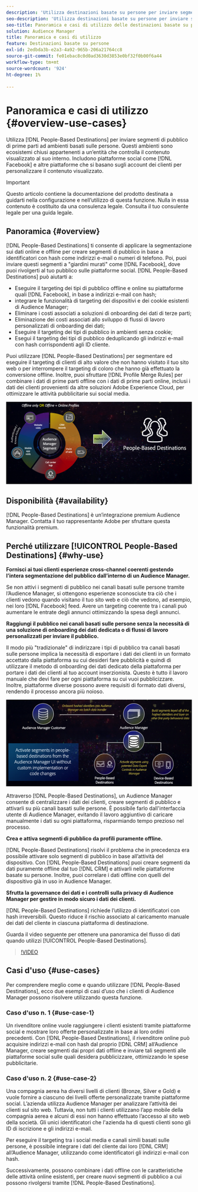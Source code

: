 ```yaml
---
description: 'Utilizza destinazioni basate su persone per inviare segmenti di pubblico di prime parti ad ambienti basati su persone. Questi ambienti sono ecosistemi chiusi appartenenti a un’entità che controlla il contenuto visualizzato al suo interno. Includono piattaforme social come Facebook e altre piattaforme che si basano sugli account dei clienti per personalizzare il contenuto visualizzato. '
seo-description: 'Utilizza destinazioni basate su persone per inviare segmenti di pubblico di prime parti ad ambienti basati su persone. Questi ambienti sono ecosistemi chiusi appartenenti a un’entità che controlla il contenuto visualizzato al suo interno. Includono piattaforme social come Facebook e altre piattaforme che si basano sugli account dei clienti per personalizzare il contenuto visualizzato.  '
seo-title: Panoramica e casi di utilizzo delle destinazioni basate su persone
solution: Audience Manager
title: Panoramica e casi di utilizzo
feature: Destinazioni basate su persone
exl-id: 2edbda3b-e2a3-4a92-965b-206a21764cc8
source-git-commit: fe01ebac8c0d0ad3630d3853e0bf32f0b00f6a44
workflow-type: tm+mt
source-wordcount: '924'
ht-degree: 1%

---
```


# Panoramica e casi di utilizzo {#overview-use-cases}

Utilizza [!DNL People-Based Destinations] per inviare segmenti di pubblico di prime parti ad ambienti basati sulle persone. Questi ambienti sono ecosistemi chiusi appartenenti a un’entità che controlla il contenuto visualizzato al suo interno. Includono piattaforme social come [!DNL Facebook] e altre piattaforme che si basano sugli account dei clienti per personalizzare il contenuto visualizzato.

>[!IMPORTANT]
>Questo articolo contiene la documentazione del prodotto destinata a guidarti nella configurazione e nell’utilizzo di questa funzione. Nulla in essa contenuto è costituito da una consulenza legale. Consulta il tuo consulente legale per una guida legale.

## Panoramica {#overview}

[!DNL People-Based Destinations] ti consente di applicare la segmentazione sui dati online e offline per creare segmenti di pubblico in base a identificatori [ ](people-based-destinations-prerequisites.md#hashing-requirements)con hash come indirizzi e-mail o numeri di telefono. Poi, puoi inviare questi segmenti a &quot;giardini murati&quot; come [!DNL Facebook], dove puoi rivolgerti al tuo pubblico sulle piattaforme social. [!DNL People-Based Destinations] può aiutarti a:

* Eseguire il targeting dei tipi di pubblico offline e online su piattaforme quali [!DNL Facebook], in base a indirizzi e-mail con hash;
* integrare le funzionalità di targeting dei dispositivi e dei cookie esistenti di Audience Manager;
* Eliminare i costi associati a soluzioni di onboarding dei dati di terze parti;
* Eliminazione dei costi associati allo sviluppo di flussi di lavoro personalizzati di onboarding dei dati;
* Eseguire il targeting dei tipi di pubblico in ambienti senza cookie;
* Esegui il targeting dei tipi di pubblico deduplicando gli indirizzi e-mail con hash corrispondenti agli ID cliente.

Puoi utilizzare [!DNL People-Based Destinations] per segmentare ed eseguire il targeting di clienti di alto valore che non hanno visitato il tuo sito web o per interrompere il targeting di coloro che hanno già effettuato la conversione offline. Inoltre, puoi sfruttare [!DNL Profile Merge Rules] per combinare i dati di prime parti offline con i dati di prime parti online, inclusi i dati dei clienti provenienti da altre soluzioni Adobe Experience Cloud, per ottimizzare le attività pubblicitarie sui social media.

![pbd-overview](assets/pbd-overview.png)

## Disponibilità {#availability}

[!DNL People-Based Destinations] è un’integrazione premium Audience Manager. Contatta il tuo rappresentante Adobe per sfruttare questa funzionalità premium.

## Perché utilizzare [!UICONTROL People-Based Destinations] {#why-use}

**Fornisci ai tuoi clienti esperienze cross-channel coerenti gestendo l’intera segmentazione del pubblico dall’interno di un Audience Manager.**

Se non attivi i segmenti di pubblico nei canali basati sulle persone tramite l’Audience Manager, si ottengono esperienze sconosciute tra ciò che i clienti vedono quando visitano il tuo sito web e ciò che vedono, ad esempio, nei loro [!DNL Facebook] feed. Avere un targeting coerente tra i canali può aumentare le entrate degli annunci ottimizzando la spesa degli annunci.

**Raggiungi il pubblico nei canali basati sulle persone senza la necessità di una soluzione di onboarding dei dati dedicata o di flussi di lavoro personalizzati per inviare il pubblico.**

Il modo più &quot;tradizionale&quot; di indirizzare i tipi di pubblico tra canali basati sulle persone implica la necessità di esportare i dati dei clienti in un formato accettato dalla piattaforma su cui desideri fare pubblicità e quindi di utilizzare il metodo di onboarding dei dati dedicato della piattaforma per portare i dati dei clienti al tuo account inserzionista. Questo è tutto il lavoro manuale che devi fare per ogni piattaforma su cui vuoi pubblicizzare. Inoltre, piattaforme diverse possono avere requisiti di formato dati diversi, rendendo il processo ancora più noioso.

![pbd-overview](assets/pbd-diagram.png)

Attraverso [!DNL People-Based Destinations], un Audience Manager consente di centralizzare i dati dei clienti, creare segmenti di pubblico e attivarli su più canali basati sulle persone. È possibile farlo dall&#39;interfaccia utente di Audience Manager, evitando il lavoro aggiuntivo di caricare manualmente i dati su ogni piattaforma, risparmiando tempo prezioso nel processo.

**Crea e attiva segmenti di pubblico da profili puramente offline.**

[!DNL People-Based Destinations] risolvi il problema che in precedenza era possibile attivare solo segmenti di pubblico in base all’attività del dispositivo. Con [!DNL People-Based Destinations] puoi creare segmenti da dati puramente offline dal tuo [!DNL CRM] e attivarli nelle piattaforme basate su persone. Inoltre, puoi correlare i dati offline con quelli del dispositivo già in uso in Audience Manager.

**Sfrutta la governance dei dati e i controlli sulla privacy di Audience Manager per gestire in modo sicuro i dati dei clienti.**

[!DNL People-Based Destinations] richiede l’utilizzo di identificatori con hash irreversibili. Questo riduce il rischio associato al caricamento manuale dei dati del cliente in ciascuna piattaforma di destinazione.

Guarda il video seguente per ottenere una panoramica del flusso di dati quando utilizzi [!UICONTROL People-Based Destinations].

>[!VIDEO](https://video.tv.adobe.com/v/28968/)

## Casi d&#39;uso {#use-cases}

Per comprendere meglio come e quando utilizzare [!DNL People-Based Destinations], ecco due esempi di casi d’uso che i clienti di Audience Manager possono risolvere utilizzando questa funzione.

### Caso d&#39;uso n. 1 {#use-case-1}

Un rivenditore online vuole raggiungere i clienti esistenti tramite piattaforme social e mostrare loro offerte personalizzate in base ai loro ordini precedenti. Con [!DNL People-Based Destinations], il rivenditore online può acquisire indirizzi e-mail con hash dal proprio [!DNL CRM] all’Audience Manager, creare segmenti dai propri dati offline e inviare tali segmenti alle piattaforme social sulle quali desidera pubblicizzare, ottimizzando le spese pubblicitarie.

### Caso d&#39;uso n. 2 {#use-case-2}

Una compagnia aerea ha diversi livelli di clienti (Bronze, Silver e Gold) e vuole fornire a ciascuno dei livelli offerte personalizzate tramite piattaforme social. L’azienda utilizza Audience Manager per analizzare l’attività dei clienti sul sito web. Tuttavia, non tutti i clienti utilizzano l’app mobile della compagnia aerea e alcuni di essi non hanno effettuato l’accesso al sito web della società. Gli unici identificatori che l&#39;azienda ha di questi clienti sono gli ID di iscrizione e gli indirizzi e-mail.

Per eseguire il targeting tra i social media e canali simili basati sulle persone, è possibile integrare i dati del cliente dai loro [!DNL CRM] all’Audience Manager, utilizzando come identificatori gli indirizzi e-mail con hash.

Successivamente, possono combinare i dati offline con le caratteristiche delle attività online esistenti, per creare nuovi segmenti di pubblico a cui possono rivolgersi tramite [!DNL People-Based Destinations].
